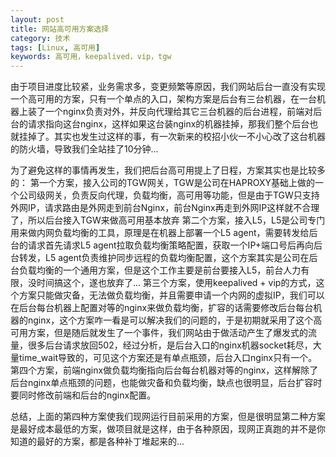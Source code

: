 ```yaml
---
layout: post
title: 网站高可用方案选择
category: 技术
tags: [Linux, 高可用] 
keywords: 高可用，keepalived，vip，tgw 
---
```


由于项目进度比较紧，业务需求多，变更频繁等原因，我们网站后台一直没有实现一个高可用的方案，只有一个单点的入口，架构方案是后台有三台机器，在一台机器上装了一个nginx负责对外，并反向代理给其它三台机器的后台进程，前端对后台的请求指向这台nginx，这样如果这台装nginx的机器挂掉，那我们整个后台也就挂掉了。其实也发生过这样的事，有一次新来的校招小伙一不小心改了这台机器的防火墙，导致我们全站挂了10分钟...

为了避免这样的事情再发生，我们把后台高可用提上了日程，方案其实也是比较多的：
第一个方案，接入公司的TGW网关，TGW是公司在HAPROXY基础上做的一个公司级网关，负责反向代理，负载均衡，高可用等功能，但是由于TGW只支持外网IP，请求路由是外网走到前台Nginx，前台Nginx再走到外网IP这样就不合理了，所以后台接入TGW来做高可用基本放弃
第二个方案，接入L5，L5是公司专门用来做内网负载均衡的工具，原理是在机器上部署一个L5 agent，需要转发给后台的请求首先请求L5 agent拉取负载均衡策略配置，获取一个IP+端口号后再向后台转发，L5 agent负责维护同步远程的负载均衡配置，这个方案其实是公司在后台负载均衡的一个通用方案，但是这个工作主要是前台要接入L5，前台人力有限，没时间搞这个，遂也放弃了...
第三个方案，使用keepalived + vip的方式，这个方案只能做灾备，无法做负载均衡，并且需要申请一个内网的虚拟IP，我们可以在后台每台机器上配置对等的nginx来做负载均衡，扩容的话需要修改后台每台机器的nginx，这个方案咋一看是可以解决我们的问题的，于是初期就采用了这个高可用方案，但是随后就发生了一个事件，我们网站由于做活动产生了爆发式的流量，很多后台请求放回502，经过分析，是后台入口的nginx机器socket耗尽，大量time_wait导致的，可见这个方案还是有单点瓶颈，后台入口nginx只有一个。
第四个方案，前端nginx做负载均衡指向后台每台机器对等的nginx，这样解除了后台nginx单点瓶颈的问题，也能做灾备和负载均衡，缺点也很明显，后台扩容时要同时修改前端和后台的nginx配置。

总结，上面的第四种方案使我们现网运行目前采用的方案，但是很明显第二种方案是最好成本最低的方案，做项目就是这样，由于各种原因，现网正真跑的并不是你知道的最好的方案，都是各种补丁堆起来的...
